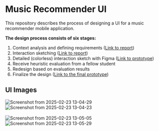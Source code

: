 # Music Recommender UI
This repository describes the process of designing a UI for a music recommender mobile application.

**The design process consists of six stages:**
1. Context analysis and defining requirements ([Link to report](https://github.com/jsimell/MusicRecommender_UI-project/blob/main/reports/context-analysis.pdf))
2. Interaction sketching ([Link to report](https://github.com/jsimell/MusicRecommender_UI-project/blob/main/reports/wireflows.pdf))
3. Detailed (colorless) interaction sketch with Figma ([Link to prototype](https://www.figma.com/proto/YYcggJyYrdPS1aE8t1CQHG/Musicrecommender-old?node-id=1-3141&p=f&t=PIs74JXJ8Yb99Sth-0&scaling=min-zoom&content-scaling=fixed&page-id=0%3A1&starting-point-node-id=1%3A3141))
4. Receive heuristic evaluation from a fellow student
5. Redesign based on evaluation results
6. Finalize the design ([Link to the final prototype](https://www.figma.com/proto/oyiZesm8i5ul5yB6vLFzN8/MusicRecommender?node-id=300-12600&m=dev&scaling=scale-down&content-scaling=fixed&page-id=0%3A1&starting-point-node-id=300%3A12600))

## UI Images
![Screenshot from 2025-02-23 13-04-29](https://github.com/user-attachments/assets/63620f61-1769-4013-84a9-7c5008fbce8b)
![Screenshot from 2025-02-23 13-04-23](https://github.com/user-attachments/assets/a0e701ee-42c5-48e9-bd75-3a031f4854e5)
<br/><br/>
![Screenshot from 2025-02-23 13-05-05](https://github.com/user-attachments/assets/8201fa55-0728-4a03-a3bb-95bc556f1dab)
![Screenshot from 2025-02-23 13-05-29](https://github.com/user-attachments/assets/af4987e7-35ef-486d-a45b-76ef2c9be4f4)
